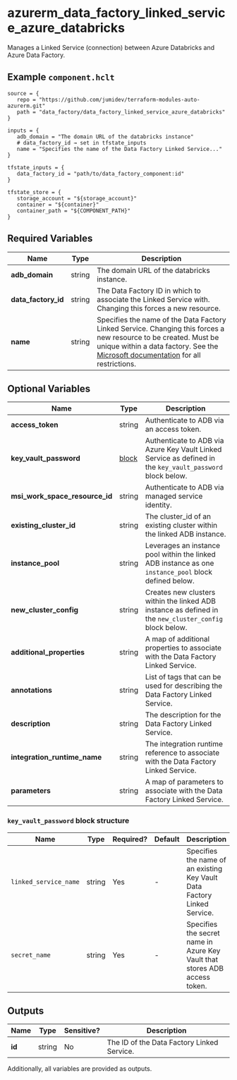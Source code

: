 # azurerm_data_factory_linked_service_azure_databricks

Manages a Linked Service (connection) between Azure Databricks and Azure Data Factory.

## Example `component.hclt`

```hcl
source = {
   repo = "https://github.com/jumidev/terraform-modules-auto-azurerm.git"   
   path = "data_factory/data_factory_linked_service_azure_databricks"   
}

inputs = {
   adb_domain = "The domain URL of the databricks instance"   
   # data_factory_id → set in tfstate_inputs
   name = "Specifies the name of the Data Factory Linked Service..."   
}

tfstate_inputs = {
   data_factory_id = "path/to/data_factory_component:id"   
}

tfstate_store = {
   storage_account = "${storage_account}"   
   container = "${container}"   
   container_path = "${COMPONENT_PATH}"   
}

```

## Required Variables

| Name | Type |  Description |
| ---- | --------- |  ----------- |
| **adb_domain** | string |  The domain URL of the databricks instance. | 
| **data_factory_id** | string |  The Data Factory ID in which to associate the Linked Service with. Changing this forces a new resource. | 
| **name** | string |  Specifies the name of the Data Factory Linked Service. Changing this forces a new resource to be created. Must be unique within a data factory. See the [Microsoft documentation](https://docs.microsoft.com/azure/data-factory/naming-rules) for all restrictions. | 

## Optional Variables

| Name | Type |  Description |
| ---- | --------- |  ----------- |
| **access_token** | string |  Authenticate to ADB via an access token. | 
| **key_vault_password** | [block](#key_vault_password-block-structure) |  Authenticate to ADB via Azure Key Vault Linked Service as defined in the `key_vault_password` block below. | 
| **msi_work_space_resource_id** | string |  Authenticate to ADB via managed service identity. | 
| **existing_cluster_id** | string |  The cluster_id of an existing cluster within the linked ADB instance. | 
| **instance_pool** | string |  Leverages an instance pool within the linked ADB instance as one `instance_pool` block defined below. | 
| **new_cluster_config** | string |  Creates new clusters within the linked ADB instance as defined in the `new_cluster_config` block below. | 
| **additional_properties** | string |  A map of additional properties to associate with the Data Factory Linked Service. | 
| **annotations** | string |  List of tags that can be used for describing the Data Factory Linked Service. | 
| **description** | string |  The description for the Data Factory Linked Service. | 
| **integration_runtime_name** | string |  The integration runtime reference to associate with the Data Factory Linked Service. | 
| **parameters** | string |  A map of parameters to associate with the Data Factory Linked Service. | 

### `key_vault_password` block structure

| Name | Type | Required? | Default | Description |
| ---- | ---- | --------- | ------- | ----------- |
| `linked_service_name` | string | Yes | - | Specifies the name of an existing Key Vault Data Factory Linked Service. |
| `secret_name` | string | Yes | - | Specifies the secret name in Azure Key Vault that stores ADB access token. |



## Outputs

| Name | Type | Sensitive? | Description |
| ---- | ---- | --------- | --------- |
| **id** | string | No  | The ID of the Data Factory Linked Service. | 

Additionally, all variables are provided as outputs.
